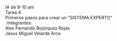 IA de 9-10 am  
Tarea 4  
Primeros pasos para crear un "SISTEMA EXPERTO"  
-Integrantes:  
Alex Fernando Bojórquez Rojas  
Jesus Miguel Velarde Arce  
